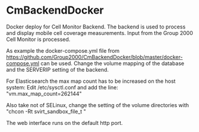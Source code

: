 # CmBackendDocker
Docker deploy for Cell Monitor Backend. The backend is used to process and display mobile cell coverage measurements.
Input from the Group 2000 Cell Monitor is processed.

As example the docker-compose.yml file from https://github.com/Group2000/CmBackendDocker/blob/master/docker-compose.yml can be used. Change the volume mapping of the database and the SERVERIP setting of the backend. 

For Elasticsearch the max map count has to be increased on the host system:
Edit /etc/sysctl.conf and add the line: "vm.max_map_count=262144"

Also take not of SELinux, change the setting of the volume directories with "chcon -Rt svirt_sandbox_file_t <directory>"

The web interface runs on the default http port.
